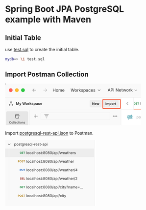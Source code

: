 # Spring Boot JPA PostgreSQL example with Maven

## Initial Table
use [test.sql](./test.sql) to create the initial table.
```bash
mydb=> \i test.sql
```

## Import Postman Collection
![import](./import.png)

Import [postgresql-rest-api.json](./postgresql-rest-api.json) to Postman.

![collection](./collection.png)
